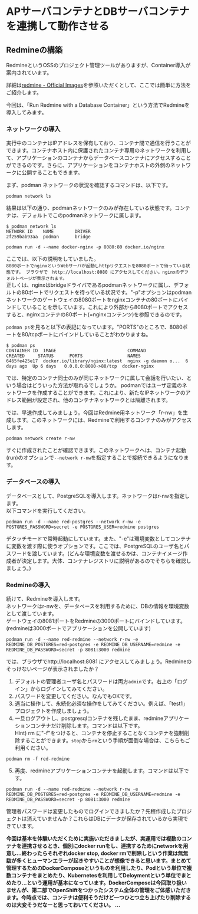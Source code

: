 # APサーバコンテナとDBサーバコンテナを連携して動作させる

## Redmineの構築
RedmineというOSSのプロジェクト管理ツールがありますが、Container導入が案内されています。

詳細は[redmine - Official Images](https://hub.docker.com/_/redmine)を参照いただくとして、ここでは簡単に方法をご紹介します。

今回は、「Run Redmine with a Database Container」という方法でRedmineを導入してみます。

### ネットワークの導入
実行中のコンテナはIPアドレスを保有しており、コンテナ間で通信を行うことができます。コンテナホスト内に保護されたコンテナ専用のネットワークを利用して、アプリケーションのコンテナからデータベースコンテナにアクセスすることができるのです。さらに、アプリケーションをコンテナホストの外側のネットワークに公開することもできます。

まず、podman ネットワークの状況を確認するコマンドは、以下です。
```
podman network ls
```
結果は以下の通り、podmanネットワークのみが存在している状態です。コンテナは、デフォルトでこのpodmanネットワークに属します。
```
$ podman network ls
NETWORK ID    NAME        DRIVER
2f259bab93aa  podman      bridge
```


```
podman run -d --name docker-nginx -p 8080:80 docker.io/nginx
```
ここでは、以下の説明をしていました。<br/>
`8080ポートでnginxというWebサーバが起動しhttpリクエストを8080ポートで待っている状態です。 ブラウザで　http://localhost:8080 にアクセスしてください。nginxのデフォルトページが表示されます。`<br/>
正しくは、nginxはbridgeドライバであるpodmanネットワークに属し、デフォルトの80ポートでリクエストを待っている状況です。"-p"オプションはpodman ネットワークのゲートウェイの8080ポートをnginxコンテナの80ポートにバインドしていることを示しています。これにより外部から8080ポートでアクセスすると、nginxコンテナの80ポート(=nginxコンテンツ)を参照できるのです。

`podman ps`を見ると以下の表記になっています。"PORTS"のところで、8080ポートを80/tcpポートにバインドしていることがわかりますね。
```
$ podman ps
CONTAINER ID  IMAGE                           COMMAND               CREATED     STATUS      PORTS                 NAMES
6465fe425e17  docker.io/library/nginx:latest  nginx -g daemon o...  6 days ago  Up 6 days   0.0.0.0:8080->80/tcp  docker-nginx
```

では、特定のコンテナ同士のみが同じネットワークに属して会話を行いたい、という場合はどういった方法が取れるでしょうか。
podmanではユーザ定義のネットワークを作成することができます。これにより、新たなIPネットワークのアドレス範囲が設定され、他のコンテナネットワークとは隔離されます。

では、早速作成してみましょう。今回はRedmine用ネットワーク「r-nw」を生成します。このネットワークには、Redmineで利用するコンテナのみがアクセスします。
```
podman network create r-nw
```

すぐに作成されたことが確認できます。このネットワークへは、コンテナ起動(run)のオプションで`--network r-nw`を指定することで接続できるようになります。

### データベースの導入
データベースとして、PostgreSQLを導入します。ネットワークはr-nwを指定します。  
以下コマンドを実行してください。
```
podman run -d --name red-postgres --network r-nw -e POSTGRES_PASSWORD=secret -e POSTGRES_USER=redmine postgres
```
デタッチモードで常時起動にしています。また、"-e"は環境変数としてコンテナに変数を渡す際に使うオプションです。ここでは、PostgreSQLのユーザ名とパスワードを渡しています。(どんな環境変数を渡せるかは、コンテナイメージ作成者が決定します。大体、コンテナレジストリに説明があるのでそちらを確認しましょう。)

### Redmineの導入
続けて、Redmineを導入します。<br/>
ネットワークはr-nwを、データベースを利用するために、DBの情報を環境変数として渡しています。<br/>
ゲートウェイの8081ポートをRedmineの3000ポートにバインドしています。(redmineは3000ポートでアプリケーションを公開しています)
```
podman run -d --name red-redmine --network r-nw -e REDMINE_DB_POSTGRES=red-postgres -e REDMINE_DB_USERNAME=redmine -e REDMINE_DB_PASSWORD=secret -p 8081:3000 redmine
```

では、ブラウザでhttp://localhost:8081 にアクセスしてみましょう。Redmineのそっけないページが表示されましたか？
1. デフォルトの管理者ユーザ名とパスワードは両方`admin`です。右上の「ログイン」からログインしてみてください。
2. パスワードを変更してください。なんでもOKです。
3. 適当に操作して、永続化必須な操作をしてみてください。例えば、「test1」プロジェクトを作成しましょう。
4. 一旦ログアウトし、postgresqlコンテナを残したまま、redmineアプリケーションコンテナだけ削除します。コマンドは以下です。<br/>
Hint) rm に"-f"をつけると、コンテナを停止することなくコンテナを強制削除することができます。`stop`から`rm`という手順が面倒な場合は、こちらもご利用ください。

```
podman rm -f red-redmine
```

5. 再度、redmineアプリケーションコンテナを起動します。コマンドは以下です。
```
podman run -d --name red-redmine --network r-nw -e REDMINE_DB_POSTGRES=red-postgres -e REDMINE_DB_USERNAME=redmine -e REDMINE_DB_PASSWORD=secret -p 8081:3000 redmine
```

管理者パスワードは変更したものでログインできましたか？先程作成したプロジェクトは消えていませんか？これらはDBにデータが保存されているから実現できています。


**今回は基本を体験いただくために実施いただきましたが、実運用では複数のコンテナを連携させるとき、個別にdocker runをし、連携するためにnetworkを用意し...終わったらそれぞれdocker stop, docker rmで削除しという作業は無無駄が多くヒューマンエラーが起きやすいことが想像できると思います。まとめて管理するためのDockerComposeというものを利用したり、Podという単位で複数コンテナをまとめたり、Kubernetesを利用してDeloymentという単位でまとめたり...という運用が基本になっています。DockerComposeは今回取り扱いませんが、第二部でOpenShiftをつかったシステム全体の管理をご体感いただきます。今時点では、コンテナは便利そうだけど一つひとつ立ち上げたり削除するのは大変そうだなーと思っておいてください。
...**

